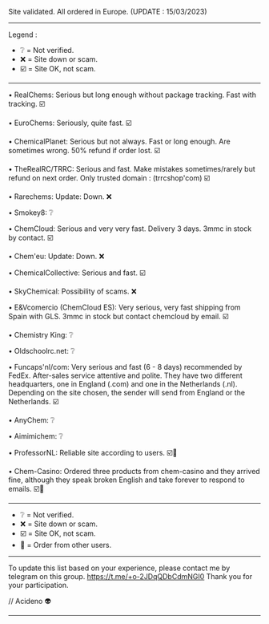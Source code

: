Site validated. All ordered in Europe. (UPDATE : 15/03/2023)

___________________________________________________________________________________________________________________

Legend :

 * ❔  = Not verified.
 * ❌  = Site down or scam.
 * ☑️  = Site OK, not scam.
 
____________________________________________________________________________________________________________________

 • RealChems: Serious but long enough without package tracking. Fast with tracking. ☑️

 • EuroChems: Seriously, quite fast. ☑️

 • ChemicalPlanet: Serious but not always. Fast or long enough. Are sometimes wrong. 50% refund if order lost. ☑️

 • TheRealRC/TRRC: Serious and fast. Make mistakes sometimes/rarely but refund on next order. Only trusted domain : (trrcshop'com) ☑️

 • Rarechems: Update: Down. ❌

 • Smokey8: ❔

 • ChemCloud: Serious and very very fast.  Delivery 3 days. 3mmc in stock by contact. ☑️

 • Chem'eu: Update: Down. ❌

 • ChemicalCollective: Serious and fast. ☑️

 • SkyChemical: Possibility of scams. ❌

 • E&Vcomercio (ChemCloud ES): Very serious, very fast shipping from Spain with GLS. 3mmc in stock but contact chemcloud by email. ☑️

 • Chemistry King: ❔

 • Oldschoolrc.net: ❔

 • Funcaps'nl/com: Very serious and fast (6 - 8 days) recommended by FedEx. After-sales service attentive and polite. They have two different headquarters, one in England (.com) and one in the Netherlands (.nl). Depending on the site chosen, the sender will send from England or the Netherlands. ☑️

 • AnyChem: ❔

 • Aimimichem: ❔
 
 • ProfessorNL: Reliable site according to users. ☑️💬
 
 • Chem-Casino: Ordered three products from chem-casino and they arrived fine, although they speak broken English and take forever to respond to emails. ☑️💬


_________________________________________________________________________________________________________________________

 * ❔  = Not verified.
 * ❌  = Site down or scam.
 * ☑️  = Site OK, not scam.
 * 💬  = Order from other users.
 
_________________________________________________________________________________________________________________________

To update this list based on your experience, please contact me by telegram on this group. https://t.me/+o-2JDqQDbCdmNGI0
 Thank you for your participation.

// Acideno 👽

_________________________________________________________________________________________________________________________
